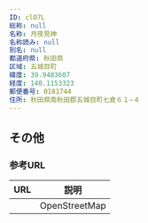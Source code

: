 ```yaml
---
ID: clO7L
総称: null
名称: 月夜見神
名称読み: null
別名: null
都道府県: 秋田県
区域: 五城目町
緯度: 39.9483607
経度: 140.1153323
郵便番号: 0181744
住所: 秋田県南秋田郡五城目町七倉６１−４
---
```


## その他

### 参考URL

| URL | 説明          |
| --- | ------------- |
|     | OpenStreetMap |
